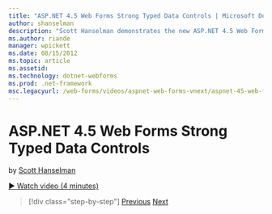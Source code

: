 ```yaml
---
title: "ASP.NET 4.5 Web Forms Strong Typed Data Controls | Microsoft Docs"
author: shanselman
description: "Scott Hanselman demonstrates the new ASP.NET 4.5 Web Forms Strong Typed Data Controls."
ms.author: riande
manager: wpickett
ms.date: 08/15/2012
ms.topic: article
ms.assetid: 
ms.technology: dotnet-webforms
ms.prod: .net-framework
msc.legacyurl: /web-forms/videos/aspnet-web-forms-vnext/aspnet-45-web-forms-strong-typed-data-controls
---
```

ASP.NET 4.5 Web Forms Strong Typed Data Controls
====================
by [Scott Hanselman](https://github.com/shanselman)

[&#9654; Watch video (4 minutes)](https://channel9.msdn.com/Blogs/ASP-NET-Site-Videos/aspnet-45-web-forms-strong-typed-data-controls)

>[!div class="step-by-step"] [Previous](aspnet-45-web-forms-model-binding.md) [Next](aspnet-vnext-videos-bundling-and-minification.md)